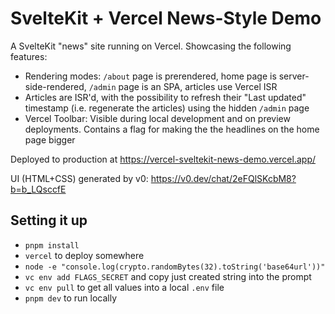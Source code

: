 # SvelteKit + Vercel News-Style Demo

A SvelteKit "news" site running on Vercel. Showcasing the following features:

- Rendering modes: `/about` page is prerendered, home page is server-side-rendered, `/admin` page is an SPA, articles use Vercel ISR
- Articles are ISR'd, with the possibility to refresh their "Last updated" timestamp (i.e. regenerate the articles) using the hidden `/admin` page
- Vercel Toolbar: Visible during local development and on preview deployments. Contains a flag for making the the headlines on the home page bigger

Deployed to production at https://vercel-sveltekit-news-demo.vercel.app/

UI (HTML+CSS) generated by v0: https://v0.dev/chat/2eFQlSKcbM8?b=b_LQsccfE

## Setting it up

- `pnpm install`
- `vercel` to deploy somewhere
- `node -e "console.log(crypto.randomBytes(32).toString('base64url'))"`
- `vc env add FLAGS_SECRET` and copy just created string into the prompt
- `vc env pull` to get all values into a local `.env` file
- `pnpm dev` to run locally
